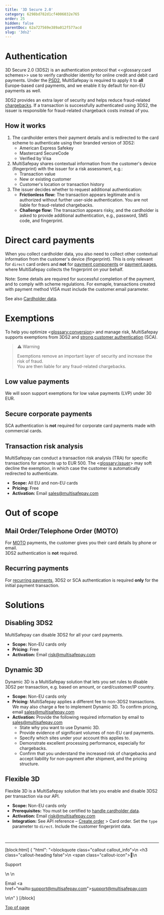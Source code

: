 ```yaml
---
title: '3D Secure 2.0'
category: 6298bd782d1cf4006032e765
order: 25
hidden: false
parentDoc: 62a727569e389a012f577acd
slug: '3ds2'
---
```

# Authentication

3D Secure 2.0 (3DS2) is an authentication protocol that <<glossary:card schemes>> use to verify cardholder identity for online credit and debit card payments. Under the [PSD2](/docs/psd2/), MultiSafepay is required to apply it to **all** Europe-based card payments, and we enable it by default for non-EU payments as well. 

3DS2 provides an extra layer of security and helps reduce fraud-related [chargebacks](/docs/chargebacks/). If a transaction is successfully authenticated using 3DS2, the issuer is responsible for fraud-related chargeback costs instead of you.

## How it works

1. The cardholder enters their payment details and is redirected to the card scheme to authenticate using their branded version of 3DS2: 
   - American Express Safekey
   - Mastercard SecureCode
   - Verified by Visa
2. MultiSafepay shares contextual information from the customer's device (fingerprint) with the issuer for a risk assessment, e.g.:
   - Transaction value
   - New or existing customer
   - Customer's location or transaction history
3. The issuer decides whether to request additional authentication:
   - **Frictionless flow:** The transaction appears legitimate and is authorized without further user-side authentication. You are not liable for fraud-related chargebacks.
   - **Challenge flow:** The transaction appears risky, and the cardholder is asked to provide additional authentication, e.g., password, SMS code, and fingerprint.

# Direct card payments

When you collect cardholder data, you also need to collect other contextual information from the customer's device (fingerprint). This is only relevant for `direct` card orders and **not** for [payment components](/docs/payment-components) or [payment pages](/docs/payment-pages), where MultiSafepay collects the fingerprint on your behalf.

Note: Some details are required for successful completion of the payment, and to comply with scheme regulations. For exmaple, transactions created with payment method VISA must include the customer.email parameter. 

See also [Cardholder data](/docs/cardholder-data).

# Exemptions

To help you optimize <<glossary:conversion>> and manage risk, MultiSafepay supports exemptions from 3DS2 and [strong customer authentication](/docs/psd2/) (SCA). <!-- Under the PSD2, some exemptions are only supported outside of Europe -->

> ⚠️ Warning
> 
> Exemptions remove an important layer of security and increase the risk of fraud.  
> You are then liable for any fraud-related chargebacks.

## Low value payments

We will soon support exemptions for low value payments (LVP) under 30 EUR.

## Secure corporate payments

SCA authentication is **not** required for corporate card payments made with commercial cards.

## Transaction risk analysis

MultiSafepay can conduct a transaction risk analysis (TRA) for specific transactions for amounts up to EUR 500. The <<glossary:issuer>> may soft decline the exemption, in which case the customer is automatically redirected to authenticate. 

- **Scope:** All EU and non-EU cards
- **Pricing:** Free
- **Activation:** Email [sales@multisafepay.com](mailto:sales@multisafepay.com)

# Out of scope

## Mail Order/Telephone Order (MOTO)

For [MOTO](/docs/moto/) payments, the customer gives you their card details by phone or email.  
3DS2 authentication is **not** required.

## Recurring payments

For [recurring payments](/docs/recurring-payments), 3DS2 or SCA authentication is required **only** for the initial payment transaction. 

# Solutions

## Disabling 3DS2

MultiSafepay can disable 3DS2 for all your card payments.   

- **Scope:** Non-EU cards only
- **Pricing:** Free
- **Activation:** Email risk@multisafepay.com

## Dynamic 3D

Dynamic 3D is a MultiSafepay solution that lets you set rules to disable 3DS2 per transaction, e.g. based on amount, or card/customer/IP country.

- **Scope:** Non-EU cards only 
- **Pricing:** MultiSafepay applies a different fee to non-3DS2 transactions. We may also charge a fee to implement Dynamic 3D. To confirm pricing, email <sales@multisafepay.com>
- **Activation:** Provide the following required information by email to <sales@multisafepay.com> 
    - State why you want to use Dynamic 3D. 
    - Provide evidence of significant volumes of non-EU card payments. 
    - Specify which sites under your account this applies to. 
    - Demonstrate excellent processing performance, especially for chargebacks. 
    - Confirm that you understand the increased risk of chargebacks and accept liability for non-payment after shipment, and the pricing structure.

## Flexible 3D 

Flexible 3D is a MultiSafepay solution that lets you enable and disable 3DS2 per transaction via our API. 

- **Scope:** Non-EU cards only
- **Prerequisites:** You must be certified to [handle cardholder data](/docs/cardholder-data/).
- **Activation:** Email <risk@multisafepay.com>
- **Integration:** See API reference – [Create order](/reference/createorder/) > Card order. Set the `type` parameter to `direct`. Include the customer fingerprint data.
<br>

---

[block:html]
{
  "html": "<blockquote class=\"callout callout_info\">\n    <h3 class=\"callout-heading false\">\n        <span class=\"callout-icon\">💬</span>\n        <p>Support</p>\n    </h3>\n    <p>Email <a href=\"mailto:support@multisafepay.com\">support@multisafepay.com</a></p>\n</blockquote>\n"
}
[/block]

[Top of page](#)
